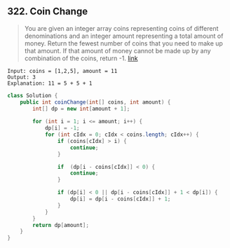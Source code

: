 ## 322. Coin Change
> You are given an integer array coins representing coins of different denominations and an integer amount representing a total amount of money. Return the fewest number of coins that you need to make up that amount. If that amount of money cannot be made up by any combination of the coins, return -1. [link](https://leetcode.com/problems/coin-change/)
```
Input: coins = [1,2,5], amount = 11
Output: 3
Explanation: 11 = 5 + 5 + 1
```
```java
class Solution {
    public int coinChange(int[] coins, int amount) {
        int[] dp = new int[amount + 1];
        
        for (int i = 1; i <= amount; i++) {
            dp[i] = -1;
            for (int cIdx = 0; cIdx < coins.length; cIdx++) {
                if (coins[cIdx] > i) {
                    continue;
                }

                if  (dp[i - coins[cIdx]] < 0) {
                    continue;
                }

                if (dp[i] < 0 || dp[i - coins[cIdx]] + 1 < dp[i]) {
                    dp[i] = dp[i - coins[cIdx]] + 1;
                }
            }
        }
        return dp[amount];
    }
}
```